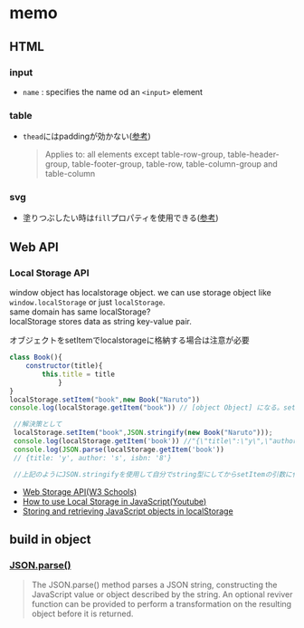 # memo
## HTML
### input
- `name` : specifies the name od an `<input>` element
### table
- `thead`にはpaddingが効かない([参考](https://www.w3.org/TR/CSS2/box.html#propdef-padding))
    >Applies to:  	all elements except table-row-group, table-header-group, table-footer-group, table-row, table-column-group and table-column

### svg
- 塗りつぶしたい時は`fill`プロパティを使用できる([参考](https://css-tricks.com/almanac/properties/f/fill/))


## Web API
### Local Storage API
window object has localstorage object. we can use storage object like `window.localStorage` or just `localStorage`.\
same domain has same localStorage?\
localStorage stores data as string key-value pair.

オブジェクトをsetItemでlocalstorageに格納する場合は注意が必要
```js
class Book(){
    constructor(title){
        this.title = title
            }
}
localStorage.setItem("book",new Book("Naruto"))
console.log(localStorage.getItem("book")) // [object Object] になる。setItemする時に第二引数がstringじゃない時は自動でstringにコンバートされるが、オブジェクトの場合は"[object Object]"として格納されるみたい

 //解決策として
 localStorage.setItem("book",JSON.stringify(new Book("Naruto")));
 console.log(localStorage.getItem('book')) //"{\"title\":\"y\",\"author\":\"s\",\"isbn\":\"8\"}"
 console.log(JSON.parse(localStorage.getItem('book'))
 // {title: 'y', author: 's', isbn: '8'}

 //上記のようにJSON.stringifyを使用して自分でstring型にしてからsetItemの引数に代入する必要がある。
```

- [Web Storage API(W3 Schools)](https://www.w3schools.com/js/js_api_web_storage.asp)
- [How to use Local Storage in JavaScript(Youtube)](https://www.youtube.com/watch?v=k8yJCeuP6I8)
- [Storing and retrieving JavaScript objects in localStorage](https://blog.logrocket.com/storing-retrieving-javascript-objects-localstorage/)


## build in object
### [JSON.parse()](https://developer.mozilla.org/en-US/docs/Web/JavaScript/Reference/Global_Objects/JSON/parse)
>The JSON.parse() method parses a JSON string, constructing the JavaScript value or object described by the string. An optional reviver function can be provided to perform a transformation on the resulting object before it is returned.
